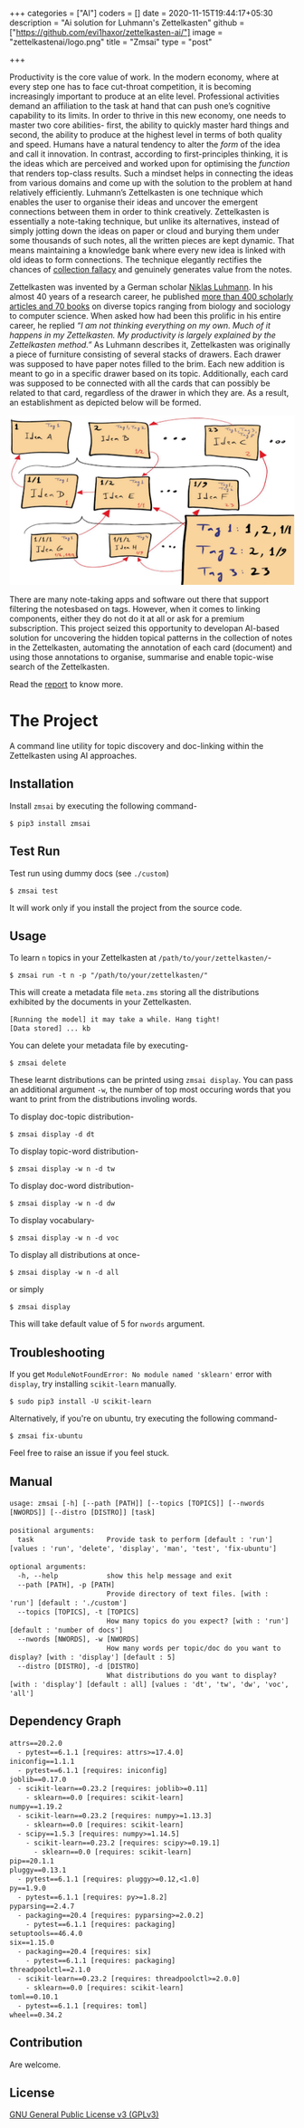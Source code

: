 +++
categories = ["AI"]
coders = []
date = 2020-11-15T19:44:17+05:30
description = "Ai solution for Luhmann's Zettelkasten"
github = ["https://github.com/evi1haxor/zettelkasten-ai/"]
image = "zettelkastenai/logo.png"
title = "Zmsai"
type = "post"

+++

Productivity is the core value of work. In the modern economy, where at every step one has to face cut-throat competition, it is becoming increasingly important to produce at an elite level. Professional activities demand an affiliation to the task at hand that can push one’s cognitive capability to its limits. In order to thrive in this new economy, one needs to master two core abilities- first, the ability to quickly master hard things and second, the ability to produce at the highest level in terms of both quality and speed. Humans have a natural tendency to alter the *form* of the idea and call it innovation. In contrast, according to first-principles thinking, it is the ideas which are perceived and worked upon for optimising the *function* that renders top-class results. Such a mindset helps in connecting the ideas from various domains and come up with the solution to the problem at hand relatively efficiently. 
Luhmann’s Zettelkasten is one technique which enables the user to organise their ideas and uncover the emergent connections between them in order to think creatively. Zettelkasten is essentially a note-taking technique, but unlike its alternatives, instead of simply jotting down the ideas on paper or cloud and burying them under some thousands of such notes, all the written pieces are kept dynamic. That means maintaining a knowledge bank where every new idea is linked with old ideas to form connections. The technique elegantly rectifies the chances of [collection fallacy](https://zettelkasten.de/posts/collectors-fallacy/) and genuinely generates value from the notes.

Zettelkasten was invented by a German scholar [Niklas Luhmann](https://en.wikipedia.org/wiki/Niklas_Luhmann). In his almost 40 years of a research career, he published [more than 400 scholarly articles and 70 books](https://www.researchgate.net/publication/278131440_Niklas_Luhmann_as_organization_theorist) on diverse topics ranging from biology and sociology to computer science. When asked how had been this prolific in his entire career, he replied *“I am not thinking everything on my own. Much of it happens in my Zettelkasten. My productivity is largely explained by the Zettelkasten method.”*
As Luhmann describes it, Zettelkasten was originally a piece of furniture consisting of several stacks of drawers. Each drawer was supposed to have paper notes filled to the brim.
Each new addition is meant to go in a specific drawer based on its ​topic​. Additionally, each card was supposed to be connected with all the cards that can possibly be related to that card, regardless of the drawer in which they are. As a result, an establishment as depicted below will be formed.

![mind_map](https://raw.githubusercontent.com/evi1haxor/evi1haxor.github.io/master/static/zettelkastenai/mind_map.png)

There are many note-taking apps and software out there that support filtering the notesbased on tags. However, when it comes to linking components, either they do not do it at all or ask for a premium subscription. This project seized this opportunity to developan AI-based solution for uncovering the hidden topical patterns in the collection of notes in the Zettelkasten, automating the annotation of each card (document) and using those annotations to organise, summarise and enable topic-wise search of the Zettelkasten.

Read the [report](https://drive.google.com/file/d/1IONbczPPcIZWUQib1kgxrN4nCNIoTyo8/view?usp=sharing) to know more.

# The Project
A command line utility for topic discovery and doc-linking within the Zettelkasten using AI approaches.

## Installation
Install `zmsai` by executing the following command-
```shell
$ pip3 install zmsai
```

## Test Run
Test run using dummy docs (see `./custom`)
```shell
$ zmsai test
```
It will work only if you install the project from the source code.

## Usage
To learn `n` topics in your Zettelkasten at `/path/to/your/zettelkasten/`-
```shell
$ zmsai run -t n -p "/path/to/your/zettelkasten/"
```
This will create a metadata file `meta.zms` storing all the distributions exhibited by the documents in your Zettelkasten.
```shell
[Running the model] it may take a while. Hang tight!
[Data stored] ... kb
``` 
You can delete your metadata file by executing-
```shell
$ zmsai delete
```

These learnt distributions can be printed using `zmsai display`. You can pass an additional argument `-w`, the number of top most occuring words that you want to print from the distributions involing words.

To display doc-topic distribution-
```shell
$ zmsai display -d dt
```
To display topic-word distribution-
```shell
$ zmsai display -w n -d tw
```
To display doc-word distribution-
```shell
$ zmsai display -w n -d dw
```
To display vocabulary-
```shell
$ zmsai display -w n -d voc
```
To display all distributions at once-
```shell
$ zmsai display -w n -d all
```
or simply
```shell
$ zmsai display
```
This will take default value of 5 for `nwords` argument.

## Troubleshooting
If you get `ModuleNotFoundError: No module named 'sklearn'` error with `display`, try installing `scikit-learn` manually.
```shell
$ sudo pip3 install -U scikit-learn
```
Alternatively, if you're on ubuntu, try executing the following command-
```shell
$ zmsai fix-ubuntu
```

Feel free to raise an issue if you feel stuck.

## Manual
```shell
usage: zmsai [-h] [--path [PATH]] [--topics [TOPICS]] [--nwords [NWORDS]] [--distro [DISTRO]] [task]

positional arguments:
  task                  Provide task to perform [default : 'run'] [values : 'run', 'delete', 'display', 'man', 'test', 'fix-ubuntu']

optional arguments:
  -h, --help            show this help message and exit
  --path [PATH], -p [PATH]
                        Provide directory of text files. [with : 'run'] [default : './custom']
  --topics [TOPICS], -t [TOPICS]
                        How many topics do you expect? [with : 'run'] [default : 'number of docs']
  --nwords [NWORDS], -w [NWORDS]
                        How many words per topic/doc do you want to display? [with : 'display'] [default : 5]
  --distro [DISTRO], -d [DISTRO]
                        What distributions do you want to display? [with : 'display'] [default : all] [values : 'dt', 'tw', 'dw', 'voc', 'all']
```

## Dependency Graph

```shell
attrs==20.2.0
  - pytest==6.1.1 [requires: attrs>=17.4.0]
iniconfig==1.1.1
  - pytest==6.1.1 [requires: iniconfig]
joblib==0.17.0
  - scikit-learn==0.23.2 [requires: joblib>=0.11]
    - sklearn==0.0 [requires: scikit-learn]
numpy==1.19.2
  - scikit-learn==0.23.2 [requires: numpy>=1.13.3]
    - sklearn==0.0 [requires: scikit-learn]
  - scipy==1.5.3 [requires: numpy>=1.14.5]
    - scikit-learn==0.23.2 [requires: scipy>=0.19.1]
      - sklearn==0.0 [requires: scikit-learn]
pip==20.1.1
pluggy==0.13.1
  - pytest==6.1.1 [requires: pluggy>=0.12,<1.0]
py==1.9.0
  - pytest==6.1.1 [requires: py>=1.8.2]
pyparsing==2.4.7
  - packaging==20.4 [requires: pyparsing>=2.0.2]
    - pytest==6.1.1 [requires: packaging]
setuptools==46.4.0
six==1.15.0
  - packaging==20.4 [requires: six]
    - pytest==6.1.1 [requires: packaging]
threadpoolctl==2.1.0
  - scikit-learn==0.23.2 [requires: threadpoolctl>=2.0.0]
    - sklearn==0.0 [requires: scikit-learn]
toml==0.10.1
  - pytest==6.1.1 [requires: toml]
wheel==0.34.2
```
## Contribution
Are welcome.

## License
[GNU General Public License v3 (GPLv3)](https://www.gnu.org/licenses/gpl-3.0)
